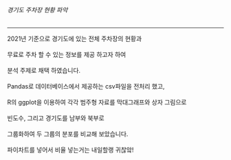 ###### 경기도 주차장 현황 파악
***
2021년 기준으로 경기도에 있는 전체 주차장의 현황과
<br><br>
무료로 주차 할 수 있는 정보를 제공 하고자 하여
<br><br>
분석 주제로 채택 하였습니다.
<br><br>
Pandas로 데이터베이스에서 제공하는 csv파일을 전처리 했고,
<br><br>
R의 ggplot을 이용하여 각각 범주형 자료를 막대그래프와 상자 그림으로
<br><br>
빈도수, 그리고 경기도를 남부와 북부로
<br><br>
그룹화하여 두 그룹의 분포를 비교해 보았습니다.
<br><br>
파이차트를 넣어서 비율 넣는거는 내일할랭 귀찮앜!

